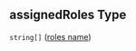 ## assignedRoles Type

`string[]` ([roles name](btpsa-usecase-properties-role-collections-to-be-assigned-to-a-service-items-properties-roles-for-custom-role-collection-roles-name.md))
